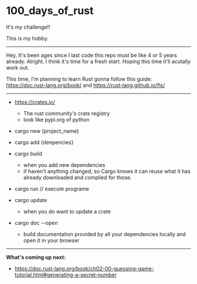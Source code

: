 # 100_days_of_rust

It's my challenge!!

This is my hobby.

------------------------------

Hey, It's been ages since I last code this repo must be like 4 or 5 years already.
Alright, I think it's time for a fresh start.
Hoping this time it'll acutally work out.

This time, I'm planning to learn Rust gonna follow this guide: https://doc.rust-lang.org/book/ and  https://rust-lang.github.io/fls/

------------------------------

 - https://crates.io/
    - The rust community's crats registry
    - look like pypi.org of python

 - cargo new {project_name}

 - cargo add {denpencies}

 - cargo build
    - when you add new dependencies
    - if haven't anything changed, so Cargo knows it can reuse what it has already downloaded and complied for those.

 - cargo run // execute programe

 - cargo update 
    - when you do want to update a crate

 - cargo doc --open
    - build documentation provided by all your dependencies locally and open it in your browser

------------------------------

<B>What's coming up next:</B>
- https://doc.rust-lang.org/book/ch02-00-guessing-game-tutorial.html#generating-a-secret-number